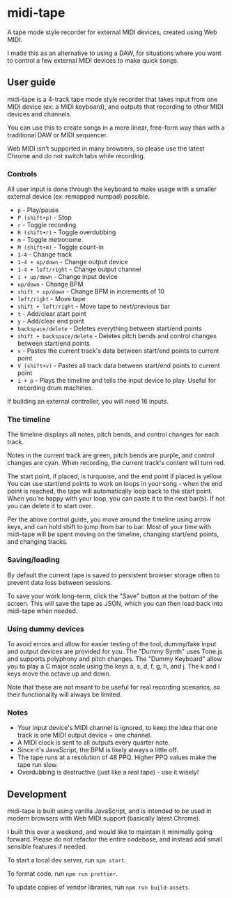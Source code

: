 # midi-tape

A tape mode style recorder for external MIDI devices, created using Web MIDI.

I made this as an alternative to using a DAW, for situations where you want to
control a few external MIDI devices to make quick songs.

## User guide

midi-tape is a 4-track tape mode style recorder that takes input from one MIDI
device (ex: a MIDI keyboard), and outputs that recording to other MIDI devices
and channels.

You can use this to create songs in a more linear, free-form way than with a
traditional DAW or MIDI sequencer.

Web MIDI isn't supported in many browsers, so please use the latest Chrome and
do not switch tabs while recording.

### Controls

All user input is done through the keyboard to make usage with a smaller
external device (ex: remapped numpad) possible.

- `p` - Play/pause
- `P (shift+p)` - Stop
- `r` - Toggle recording
- `R (shift+r)` - Toggle overdubbing
- `m` - Toggle metronome
- `M (shift+m)` - Toggle count-in
- `1-4` - Change track
- `1-4 + up/down` - Change output device
- `1-4 + left/right` - Change output channel
- `i + up/down` - Change input device
- `up/down` - Change BPM
- `shift + up/down` - Change BPM in increments of 10
- `left/right` - Move tape
- `shift + left/right` - Move tape to next/previous bar
- `t` - Add/clear start point
- `y` - Add/clear end point
- `backspace/delete` - Deletes everything between start/end points
- `shift + backspace/delete` - Deletes pitch bends and control changes between
start/end points
- `v` - Pastes the current track's data between start/end points to current
point
- `V (shift+v)` - Pastes all track data between start/end points to current point
- `i + p` - Plays the timeline and tells the input device to play. Useful for
recording drum machines.

If building an external controller, you will need 16 inputs.

### The timeline

The timeline displays all notes, pitch bends, and control changes for each
track.

Notes in the current track are green, pitch bends are purple, and control
changes are cyan. When recording, the current track's content will turn red.

The start point, if placed, is turquoise, and the end point if placed is
yellow. You can use start/end points to work on loops in your song - when the
end point is reached, the tape will automatically loop back to the start
point. When you're happy with your loop, you can paste it to the next bar(s).
If not you can delete it to start over.

Per the above control guide, you move around the timeline using arrow keys, and
can hold shift to jump from bar to bar. Most of your time with midi-tape will
be spent moving on the timeline, changing start/end points, and changing
tracks.

### Saving/loading

By default the current tape is saved to persistent browser storage often to
prevent data loss between sessions.

To save your work long-term, click the "Save" button at the bottom of the
screen. This will save the tape as JSON, which you can then load back into
midi-tape when needed.

### Using dummy devices

To avoid errors and allow for easier testing of the tool, dummy/fake input and
output devices are provided for you. The "Dummy Synth" uses Tone.js and
supports polyphony and pitch changes. The "Dummy Keyboard" allow you to play
a C major scale using the keys a, s, d, f, g, h, and j. The k and l keys move
the octave up and down.

Note that these are not meant to be useful for real recording scenarios, so
their functionality will always be limited.

### Notes

- Your input device's MIDI channel is ignored, to keep the idea that one track is
one MIDI output device + one channel.
- A MIDI clock is sent to all outputs every quarter note.
- Since it's JavaScript, the BPM is likely always a little off.
- The tape runs at a resolution of 48 PPQ. Higher PPQ values make the tape
run slow.
- Overdubbing is destructive (just like a real tape) - use it wisely!

## Development

midi-tape is built using vanilla JavaScript, and is intended to be used in
modern browsers with Web MIDI support (basically latest Chrome).

I built this over a weekend, and would like to maintain it minimally going
forward. Please do not refactor the entire codebase, and instead add small
sensible features if needed.

To start a local dev server, run `npm start`.

To format code, run `npm run prettier`.

To update copies of vendor libraries, run `npm run build-assets`.
